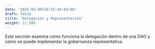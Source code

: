 ```yaml
---
date: '2025-03-09T16:55:34-03:00'
draft: false
title: 'Delegación y Representación'
weight: 11_000
---
```


Esta sección examina cómo funciona la delegación dentro de una DAO y cómo se puede implementar la gobernanza representativa.
